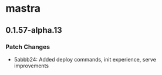 # mastra

## 0.1.57-alpha.13

### Patch Changes

- 5abbb24: Added deploy commands, init experience, serve improvements
